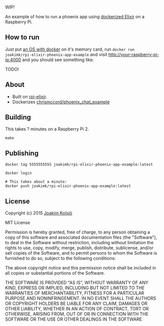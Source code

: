 WIP!

An example of how to run a phoenix app using [dockerized Elixir](https://github.com/joakimk/rpi-elixir) on a Raspberry Pi.

## How to run

Just put [an OS with docker](http://blog.hypriot.com/downloads/) on it's memory card, run `docker run joakimk/rpi-elixir-phoenix-app-example` and visit <http://your-raspberry-pi-ip:4000> and you should see something like:

TODO!

## About

* Built on [rpi-elixir](https://github.com/joakimk/rpi-elixir).
* Dockerizes [chrismccord/phoenix_chat_example](https://github.com/chrismccord/phoenix_chat_example)

## Building

This takes ? minutes on a Raspberry Pi 2.

    make

## Publishing

    docker tag 5555555555 joakimk/rpi-elixir-phoenix-app-example:latest

    docker login

    # This takes about a minute:
    docker push joakimk/rpi-elixir-phoenix-app-example:latest

## License

Copyright (c) 2015 [Joakim Kolsjö](https://twitter.com/joakimk)

MIT License

Permission is hereby granted, free of charge, to any person obtaining
a copy of this software and associated documentation files (the
"Software"), to deal in the Software without restriction, including
without limitation the rights to use, copy, modify, merge, publish,
distribute, sublicense, and/or sell copies of the Software, and to
permit persons to whom the Software is furnished to do so, subject to
the following conditions:

The above copyright notice and this permission notice shall be
included in all copies or substantial portions of the Software.

THE SOFTWARE IS PROVIDED "AS IS", WITHOUT WARRANTY OF ANY KIND,
EXPRESS OR IMPLIED, INCLUDING BUT NOT LIMITED TO THE WARRANTIES OF
MERCHANTABILITY, FITNESS FOR A PARTICULAR PURPOSE AND
NONINFRINGEMENT. IN NO EVENT SHALL THE AUTHORS OR COPYRIGHT HOLDERS BE
LIABLE FOR ANY CLAIM, DAMAGES OR OTHER LIABILITY, WHETHER IN AN ACTION
OF CONTRACT, TORT OR OTHERWISE, ARISING FROM, OUT OF OR IN CONNECTION
WITH THE SOFTWARE OR THE USE OR OTHER DEALINGS IN THE SOFTWARE.

